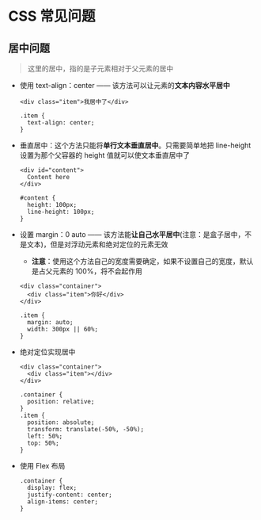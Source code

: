 # CSS 常见问题

## 居中问题

> 这里的居中，指的是子元素相对于父元素的居中

- 使用 text-align：center —— 该方法可以让元素的**文本内容水平居中**

  ```
  <div class="item">我居中了</div>

  .item {
    text-align: center;
  }
  ```

- 垂直居中：这个方法只能将**单行文本垂直居中**。只需要简单地把 line-height 设置为那个父容器的 height 值就可以使文本垂直居中了

  ```
  <div id="content">
    Content here
  </div>

  #content {
    height: 100px;
    line-height: 100px;
  }
  ```

- 设置 margin：0 auto —— 该方法能**让自己水平居中**(注意：是盒子居中，不是文本)，但是对浮动元素和绝对定位的元素无效

  - **注意**：使用这个方法自己的宽度需要确定，如果不设置自己的宽度，默认是占父元素的 100%，将不会起作用

  ```
  <div class="container">
    <div class="item">你好</div>
  </div>

  .item {
    margin: auto;
    width: 300px || 60%;
  }
  ```

- 绝对定位实现居中

  ```
  <div class="container">
    <div class="item"></div>
  </div>

  .container {
    position: relative;
  }
  .item {
    position: absolute;
    transform: translate(-50%, -50%);
    left: 50%;
    top: 50%;
  }
  ```

- 使用 Flex 布局

  ```
  .container {
    display: flex;
    justify-content: center;
    align-items: center;
  }
  ```
